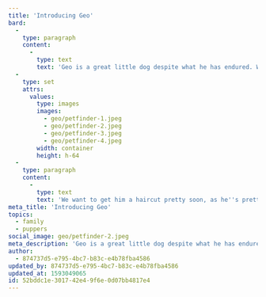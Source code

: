 ```yaml
---
title: 'Introducing Geo'
bard:
  -
    type: paragraph
    content:
      -
        type: text
        text: 'Geo is a great little dog despite what he has endured. We are not sure what he has been through, but he was found as a stray filthy and matted. We also guess that he''s a Poodle and Maltese mix and is 2-3 years old. What we do know about him is that he is quiet, shy, and sweet. He and Velvet seem to get along well enough, but we hope they will become best of friends when Geo warms up to his new family.'
  -
    type: set
    attrs:
      values:
        type: images
        images:
          - geo/petfinder-1.jpeg
          - geo/petfinder-2.jpeg
          - geo/petfinder-3.jpeg
          - geo/petfinder-4.jpeg
        width: container
        height: h-64
  -
    type: paragraph
    content:
      -
        type: text
        text: 'We want to get him a haircut pretty soon, as he''s pretty scruffy at the moment.'
meta_title: 'Introducing Geo'
topics:
  - family
  - puppers
social_image: geo/petfinder-2.jpeg
meta_description: 'Geo is a great little dog despite what he has endured. We are not sure what he has been through, but he was found as a stray filthy and matted.'
author:
  - 874737d5-e795-4bc7-b83c-e4b78fba4586
updated_by: 874737d5-e795-4bc7-b83c-e4b78fba4586
updated_at: 1593049065
id: 52bddc1e-3017-42e4-9f6e-0d07bb4817e4
---
```

